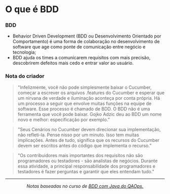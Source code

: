 # O que é BDD

### BDD
* Behavior Driven Development (BDD ou Desenvolvimento Orientado por Comportamento) é uma forma de colaboração no desenvolvimento de software que age como ponte de comunicação entre negócio e tecnologia;
* BDD ajuda os times a comunicarem requisitos com mais precisão, descobrirem defeitos mais cedo e entrar valor ao usuário.

### Nota do criador
<blockquote>"Infelizmente, você não pode simplesmente baixar o Cucumber, começar a escrever os arquivos .features do Cucumber e esperar que um nirvana de verdade e iluminação aconteça por conta própria.
Há um processo a seguir que envolve muitas funções na equipe de software. Esse processo é chamado de BDD.
O BDD não é uma ferramenta que você pode baixar. Gojko Adzic deu ao BDD um nome novo e melhor: especificação por exemplo.”</blockquote>

<blockquote>"Seus Cenários no Cucumber devem direcionar sua implementação, não refleti-la.
Pense nisso por um minuto. Isso tem muitas implicações. Antes de tudo, significa que os recursos do Cucumber devem ser escritos antes do código que implementa o recurso.”</blockquote>

<blockquote>"Os contribuidores mais importantes dos requisitos não são programadores ou testadores - são analistas de negócios.
Durante essa atividade, a principal responsabilidade dos programadores e testadores é fazer perguntas e garantir que eles entendam tudo."</blockquote>

_______________

<p align="center"><i>Notas baseadas no curso de <a href="https://www.youtube.com/playlist?list=PLhJTa4U57yUuoZLHqiXXR97sMfy_Ia_3Q">BDD com Java do QAOps.</i></p>